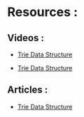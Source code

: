 # Resources :

## Videos :

* [Trie Data Structure](https://www.youtube.com/watch?v=-urNrIAQnNo)

* [Trie Data Structure](https://www.youtube.com/watch?v=AXjmTQ8LEoI&t=1s)

## Articles :

* [Trie Data Structure](https://www.scaler.com/topics/data-structures/trie-data-structure/)
